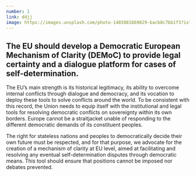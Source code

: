 ```yaml
---
number: 1
link: ddjj
image: https://images.unsplash.com/photo-1485081669829-bacb8c7bb1f3?ixlib=rb-1.2.1&ixid=MnwxMjA3fDB8MHxwaG90by1wYWdlfHx8fGVufDB8fHx8&auto=format&fit=crop&w=2370&q=80
---
```


## The EU should develop a __Democratic European Mechanism of Clarity__ (DEMoC) to provide legal certainty and a dialogue platform for cases of __self-determination__.

The EU’s main strength is its historical legitimacy, its ability to overcome internal conflicts through dialogue and democracy, and its vocation to deploy these tools to solve conflicts around the world. To be consistent with this record, the Union needs to equip itself with the institutional and legal tools for resolving democratic conflicts on sovereignty within its own borders. Europe cannot be a straitjacket unable of responding to the different democratic demands of its constituent peoples. 

The right for stateless nations and peoples to democratically decide their own future must be respected, and for that purpose, we advocate for the creation of a mechanism of clarity at EU level, aimed at facilitating and resolving any eventual self-determination disputes through democratic means. This tool should ensure that positions cannot be imposed nor debates prevented.
